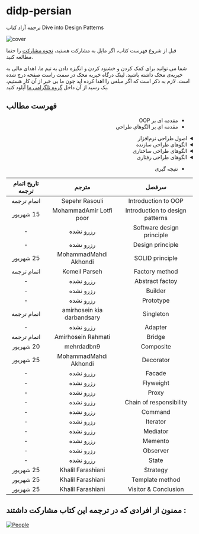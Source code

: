 # didp-persian
ترجمه آزاد کتاب Dive into Design Patterns

![cover](cover.png)

قبل از شروع فهرست کتاب، اگر مایل به مشارکت هستید، [نحوه مشارکت](CONTRIBUTING.md) را حتما مطالعه کنید.

شما می توانید برای کمک کردن و خشنود کردن و انگیزه دادن به تیم ما، اهدای مالی به خیریه‌ی محک داشته باشید.
لینک درگاه خیریه محک در سمت راست صفحه درج شده است. لازم به ذکر است که اگر مبلغی را اهدا کرده اید چون ما بی خبر از آن کار هستیم، یک رسید از آن داخل [گروه تلگرامی ما](https://t.me/dfp_farsi) آپلود کنید.


## فهرست مطالب

<div dir="rtl">

- مقدمه ای بر OOP
- مقدمه ای بر الگوهای طراحی

<details>
  <summary>اصول طراحی نرم‌افزار</summary>
  <br>

  - اصول طراحی
  - اصول SOLID 
</details>

<details>
  <summary>الگوهای طراحی سازنده</summary>
  <br>

  - Factory Method
  - Abstract Factory
  - Builder
  - Prototype
  - Singleton
</details>

<details>
  <summary>الگوهای طراحی ساختاری</summary>
  <br>

  - Adapter
  - Bridge
  - Composite
  - Decorator
  - Facade
  - Flyweight
  - Proxy
</details>

<details>
  <summary>الگوهای طراحی رفتاری</summary>
  <br>

  - chain of responsibility
  - Command
  - Iterator
  - Mediator
  - Memento
  - Observer
  - State
  - Strategy
  - Template Method
  - Visitor
</details>

- نتیجه گیری

</div>

| تاریخ اتمام ترجمه      | مترجم | سرفصل     |
| :---:        |    :----:   |          :---: |
| <span dir="rtl"> اتمام ترجمه </span> | Sepehr Rasouli | Introduction to OOP |
| <span dir="rtl"> 15 شهریور </span> | MohammadAmir Lotfi poor | Introduction to design patterns |
|-|رزرو نشده| Software design principle |
|-|رزرو نشده| Design principle |
| <span dir="rtl"> 25 شهریور </span> | MohammadMahdi Akhondi | SOLID principle |
| <span dir="rtl"> اتمام ترجمه </span> | Komeil Parseh | Factory method |
|-|رزرو نشده| Abstract factoy |
|-|رزرو نشده| Builder |
|-|رزرو نشده| Prototype |
| <span dir="rtl"> اتمام ترجمه </span> | amirhosein kia darbandsary | Singleton |
|-|رزرو نشده| Adapter |
| <span dir="rtl"> اتمام ترجمه </span> | Amirhosein Rahmati | Bridge |
| <span dir="rtl"> 20 شهریور </span> | mehrdadbn9 | Composite |
| <span dir="rtl"> 25 شهریور </span> | MohammadMahdi Akhondi | Decorator |
|-|رزرو نشده| Facade |
|-|رزرو نشده| Flyweight |
|-|رزرو نشده| Proxy |
|-|رزرو نشده| Chain of responsibility |
|-|رزرو نشده| Command |
|-|رزرو نشده| Iterator |
|-|رزرو نشده| Mediator |
|-|رزرو نشده| Memento |
|-|رزرو نشده| Observer |
|-|رزرو نشده| State |
| <span dir="rtl"> 25 شهریور </span> | Khalil Farashiani | Strategy |
| <span dir="rtl"> 25 شهریور </span> | Khalil Farashiani | Template method |
| <span dir="rtl"> 25 شهریور </span> | Khalil Farashiani | Visitor & Conclusion|





## ممنون از افرادی که در ترجمه این کتاب مشارکت داشتند :

[![People](https://contrib.rocks/image?repo=ftg-iran/didp-persian)](https://github.com/ftg-iran/didp-persian/graphs/contributors)
